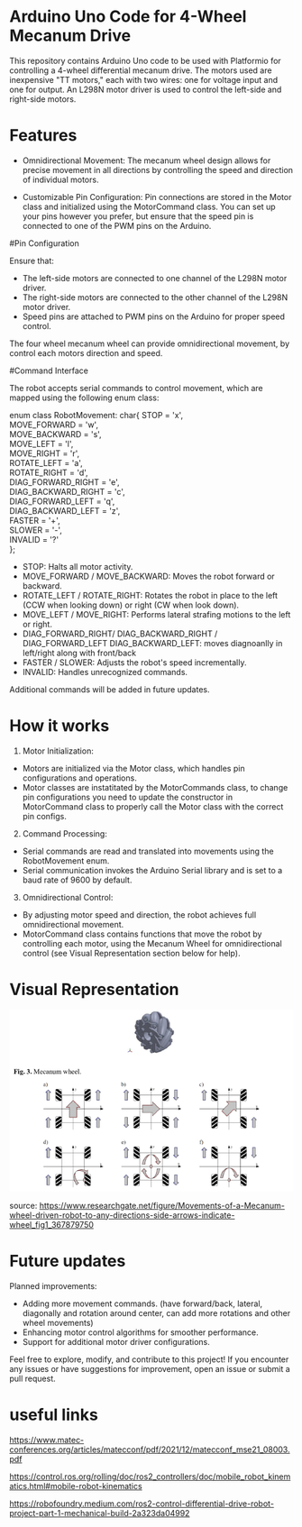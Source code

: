 # Arduino Uno Code for 4-Wheel Mecanum Drive

This repository contains Arduino Uno code to be used with Platformio for controlling a 4-wheel differential mecanum drive. The motors used are inexpensive "TT motors," each with two wires: one for voltage input and one for output. An L298N motor driver is used to control the left-side and right-side motors.

# Features

* Omnidirectional Movement: The mecanum wheel design allows for precise movement in all directions by controlling the speed and direction of individual motors.

* Customizable Pin Configuration: Pin connections are stored in the Motor class and initialized using the MotorCommand class. You can set up your pins however you prefer, but ensure that the speed pin is connected to one of the PWM pins on the Arduino.

#Pin Configuration 

Ensure that:

* The left-side motors are connected to one channel of the L298N motor driver.
* The right-side motors are connected to the other channel of the L298N motor driver.
* Speed pins are attached to PWM pins on the Arduino for proper speed control.

The four wheel mecanum wheel can provide omnidirectional movement, by control each motors direction and speed.

#Command Interface

The robot accepts serial commands to control movement, which are mapped using the following enum class:

enum class RobotMovement: char{
    STOP = 'x',  <br />
    MOVE_FORWARD = 'w',  <br />
    MOVE_BACKWARD = 's', <br />
    MOVE_LEFT = 'l', <br />
    MOVE_RIGHT = 'r', <br />
    ROTATE_LEFT = 'a', <br />
    ROTATE_RIGHT = 'd', <br />
    DIAG_FORWARD_RIGHT = 'e', <br />
    DIAG_BACKWARD_RIGHT = 'c', <br />
    DIAG_FORWARD_LEFT = 'q', <br />
    DIAG_BACKWARD_LEFT = 'z', <br />
    FASTER = '+', <br />
    SLOWER = '-', <br />
    INVALID = '?' <br />
}; <br />

* STOP: Halts all motor activity.
* MOVE_FORWARD / MOVE_BACKWARD: Moves the robot forward or backward.
* ROTATE_LEFT / ROTATE_RIGHT: Rotates the robot in place to the left (CCW when looking down) or right (CW when look down).
* MOVE_LEFT / MOVE_RIGHT: Performs lateral strafing motions to the left or right.
* DIAG_FORWARD_RIGHT/ DIAG_BACKWARD_RIGHT / DIAG_FORWARD_LEFT DIAG_BACKWARD_LEFT: moves diagnoanlly in left/right along with front/back
* FASTER / SLOWER: Adjusts the robot's speed incrementally.
* INVALID: Handles unrecognized commands.

Additional commands will be added in future updates.

# How it works

1. Motor Initialization:
*  Motors are initialized via the Motor class, which handles pin configurations and operations.
* Motor classes are instatitated by the MotorCommands class, to change pin configurations you need to update the constructor in MotorCommand class to properly call the Motor class with the correct pin configs.
2. Command Processing:
* Serial commands are read and translated into movements using the RobotMovement enum.
* Serial communication invokes the Arduino Serial library and is set to a baud rate of 9600 by default.

3. Omnidirectional Control:
* By adjusting motor speed and direction, the robot achieves full omnidirectional movement.
* MotorCommand class contains functions that move the robot by controlling each motor, using the Mecanum Wheel for omnidirectional control (see Visual Representation section below for help).


# Visual Representation

![alt text](README_Images/MecanumWheelDiagram.png)

source: https://www.researchgate.net/figure/Movements-of-a-Mecanum-wheel-driven-robot-to-any-directions-side-arrows-indicate-wheel_fig1_367879750

# Future updates
Planned improvements:

* Adding more movement commands. (have forward/back, lateral, diagonally and rotation around center, can add more rotations and other wheel movements)
* Enhancing motor control algorithms for smoother performance.
* Support for additional motor driver configurations.


Feel free to explore, modify, and contribute to this project! If you encounter any issues or have suggestions for improvement, open an issue or submit a pull request.

# useful links
https://www.matec-conferences.org/articles/matecconf/pdf/2021/12/matecconf_mse21_08003.pdf

https://control.ros.org/rolling/doc/ros2_controllers/doc/mobile_robot_kinematics.html#mobile-robot-kinematics

https://robofoundry.medium.com/ros2-control-differential-drive-robot-project-part-1-mechanical-build-2a323da04992